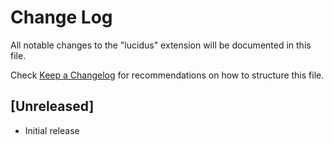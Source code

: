 # Change Log

All notable changes to the "lucidus" extension will be documented in this file.

Check [Keep a Changelog](http://keepachangelog.com/) for recommendations on how to structure this file.

## [Unreleased]

- Initial release